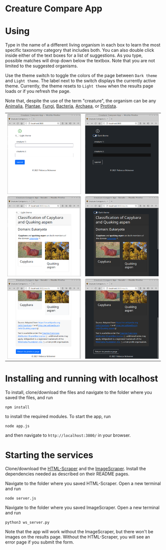 Creature Compare App
=======

Using
=======

Type in the name of a different living organism in each box to learn the most specific taxonomy category that includes both. You can also double click inside either of the text boxes for a list of suggestions. As you type, possible matches will drop down below the textbox. Note that you are not limited to the suggested organisms.

Use the theme switch to toggle the colors of the page between `Dark theme` and `Light theme`. The label next to the switch displays the currently active theme. Currently, the theme resets to `Light theme` when the results page loads or if you refresh the page.

Note that, despite the use of the term "creature", the organism can be any [Animalia](https://species.wikimedia.org/wiki/Animalia), [Plantae](https://species.wikimedia.org/wiki/Plantae), [Fungi](https://species.wikimedia.org/wiki/Fungi), [Bacteria](https://species.wikimedia.org/wiki/Bacteria), [Archaea](https://species.wikimedia.org/wiki/Archaea), or [Protista](https://species.wikimedia.org/wiki/Protista). 

|  |  |
| ------------- | ------------- |
| ![screenshot of form page with Light theme](screenshots/form-light.png )  | ![screenshot of form page with Dark theme](screenshots/form-dark.png )  |
| ![screenshot of results page with Light theme](screenshots/results-light.png )  | ![screenshot of results page with Dark theme](screenshots/results-dark.png )  |
| ![screenshot of bottom of results page with Light theme](screenshots/results-light-bottom.png )  | ![screenshot of bottom of results page with Dark theme](screenshots/results-dark-bottom.png )  |

Installing and running with localhost
=======

To install, clone/download the files and navigate to the folder where you saved the files, and run

    npm install

to install the required modules. To start the app, run

    node app.js
    
and then navigate to `http://localhost:3800/` in your browser.

Starting the services
=======

Clone/download the [HTML-Scraper](https://github.com/lsendlein/HTML-Scraper) and the [ImageScraper](https://github.com/SaphiraSkies/ImageScraper). Install the dependencies needed as described on their README pages. 

Navigate to the folder where you saved HTML-Scraper. Open a new terminal and run

    node server.js

Navigate to the folder where you saved ImageScraper. Open a new terminal and run

    python3 ws_server.py
    
Note that the app will work without the ImageScraper, but there won't be images on the results page. Without the HTML-Scraper, you will see an error page if you submit the form.

 
